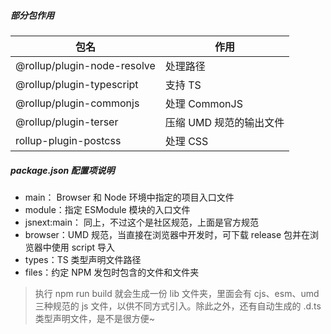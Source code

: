 ##### 部分包作用
| 包名 | 作用 |
| --- | --- |
| @rollup/plugin-node-resolve | 处理路径 |
| @rollup/plugin-typescript | 支持 TS |
| @rollup/plugin-commonjs | 处理 CommonJS |
| @rollup/plugin-terser | 压缩 UMD 规范的输出文件 |
| rollup-plugin-postcss | 处理 CSS |

##### package.json 配置项说明

- main： Browser 和 Node 环境中指定的项目入口文件
- module：指定 ESModule 模块的入口文件
- jsnext:main： 同上，不过这个是社区规范，上面是官方规范
- browser：UMD 规范，当直接在浏览器中开发时，可下载 release 包并在浏览器中使用 script 导入
- types：TS 类型声明文件路径
- files：约定 NPM 发包时包含的文件和文件夹

> 执行 npm run build 就会生成一份 lib 文件夹，里面会有 cjs、esm、umd 三种规范的 js 文件，以供不同方式引入。除此之外，还有自动生成的 .d.ts 类型声明文件，是不是很方便~